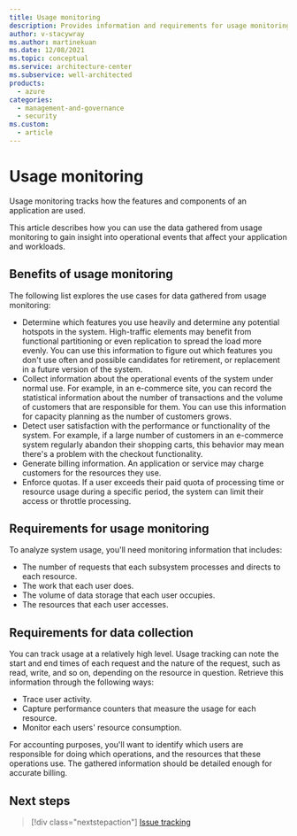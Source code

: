 ```yaml
---
title: Usage monitoring
description: Provides information and requirements for usage monitoring as it relates to monitoring and diagnostics. 
author: v-stacywray
ms.author: martinekuan
ms.date: 12/08/2021
ms.topic: conceptual
ms.service: architecture-center
ms.subservice: well-architected
products:
  - azure
categories:
  - management-and-governance
  - security
ms.custom:
  - article
---
```


# Usage monitoring

Usage monitoring tracks how the features and components of an application are used.

This article describes how you can use the data gathered from usage monitoring to gain insight into operational events that affect your application and workloads.

## Benefits of usage monitoring

The following list explores the use cases for data gathered from usage monitoring:

- Determine which features you use heavily and determine any potential hotspots in the system. High-traffic elements may benefit from functional partitioning or even replication to spread the load more evenly. You can use this information to figure out which features you don't use often and possible candidates for retirement, or replacement in a future version of the system.
- Collect information about the operational events of the system under normal use. For example, in an e-commerce site, you can record the statistical information about the number of transactions and the volume of customers that are responsible for them. You can use this information for capacity planning as the number of customers grows.
- Detect user satisfaction with the performance or functionality of the system. For example, if a large number of customers in an e-commerce system regularly abandon their shopping carts, this behavior may mean there's a problem with the checkout functionality.
- Generate billing information. An application or service may charge customers for the resources they use.
- Enforce quotas. If a user exceeds their paid quota of processing time or resource usage during a specific period, the system can limit their access or throttle processing.

## Requirements for usage monitoring

To analyze system usage, you'll need monitoring information that includes:

- The number of requests that each subsystem processes and directs to each resource.
- The work that each user does.
- The volume of data storage that each user occupies.
- The resources that each user accesses.

## Requirements for data collection

You can track usage at a relatively high level. Usage tracking can note the start and end times of each request and the nature of the request, such as read, write, and so on, depending on the resource in question. Retrieve this information through the following ways:

- Trace user activity.
- Capture performance counters that measure the usage for each resource.
- Monitor each users' resource consumption.

For accounting purposes, you'll want to identify which users are responsible for doing which operations, and the resources that these operations use. The gathered information should be detailed enough for accurate billing.

## Next steps

> [!div class="nextstepaction"]
> [Issue tracking](./issue-tracking.md)